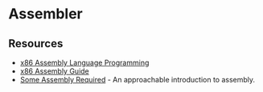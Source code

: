 # Assembler

## Resources

- [x86 Assembly Language Programming](https://cs.lmu.edu/~ray/notes/x86assembly/)
- [x86 Assembly Guide](https://www.cs.virginia.edu/~evans/cs216/guides/x86.html)
- [Some Assembly Required](https://github.com/hackclub/some-assembly-required) - An approachable introduction to assembly.

